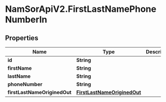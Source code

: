 # NamSorApiV2.FirstLastNamePhoneNumberIn

## Properties
Name | Type | Description | Notes
------------ | ------------- | ------------- | -------------
**id** | **String** |  | [optional] 
**firstName** | **String** |  | [optional] 
**lastName** | **String** |  | [optional] 
**phoneNumber** | **String** |  | [optional] 
**firstLastNameOriginedOut** | [**FirstLastNameOriginedOut**](FirstLastNameOriginedOut.md) |  | [optional] 


